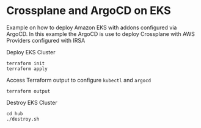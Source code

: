 # Crossplane and ArgoCD on EKS

Example on how to deploy Amazon EKS with addons configured via ArgoCD.
In this example the ArgoCD is use to deploy Crossplane with AWS Providers configured with IRSA

Deploy EKS Cluster
```shell
terraform init
terraform apply
```

Access Terraform output to configure `kubectl` and `argocd`
```shell
terraform output
```

Destroy EKS Cluster
```shell
cd hub
./destroy.sh
```
